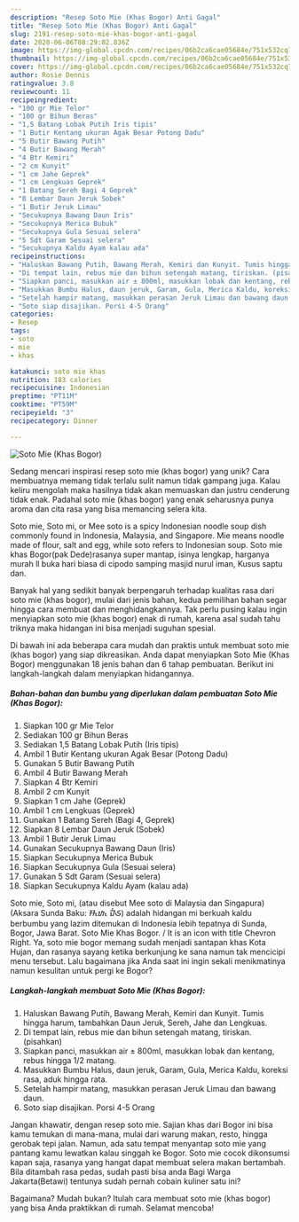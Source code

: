 ```yaml
---
description: "Resep Soto Mie (Khas Bogor) Anti Gagal"
title: "Resep Soto Mie (Khas Bogor) Anti Gagal"
slug: 2191-resep-soto-mie-khas-bogor-anti-gagal
date: 2020-06-06T08:29:02.836Z
image: https://img-global.cpcdn.com/recipes/06b2ca6cae05684e/751x532cq70/soto-mie-khas-bogor-foto-resep-utama.jpg
thumbnail: https://img-global.cpcdn.com/recipes/06b2ca6cae05684e/751x532cq70/soto-mie-khas-bogor-foto-resep-utama.jpg
cover: https://img-global.cpcdn.com/recipes/06b2ca6cae05684e/751x532cq70/soto-mie-khas-bogor-foto-resep-utama.jpg
author: Rosie Dennis
ratingvalue: 3.8
reviewcount: 11
recipeingredient:
- "100 gr Mie Telor"
- "100 gr Bihun Beras"
- "1,5 Batang Lobak Putih Iris tipis"
- "1 Butir Kentang ukuran Agak Besar Potong Dadu"
- "5 Butir Bawang Putih"
- "4 Butir Bawang Merah"
- "4 Btr Kemiri"
- "2 cm Kunyit"
- "1 cm Jahe Geprek"
- "1 cm Lengkuas Geprek"
- "1 Batang Sereh Bagi 4 Geprek"
- "8 Lembar Daun Jeruk Sobek"
- "1 Butir Jeruk Limau"
- "Secukupnya Bawang Daun Iris"
- "Secukupnya Merica Bubuk"
- "Secukupnya Gula Sesuai selera"
- "5 Sdt Garam Sesuai selera"
- "Secukupnya Kaldu Ayam kalau ada"
recipeinstructions:
- "Haluskan Bawang Putih, Bawang Merah, Kemiri dan Kunyit. Tumis hingga harum, tambahkan Daun Jeruk, Sereh, Jahe dan Lengkuas."
- "Di tempat lain, rebus mie dan bihun setengah matang, tiriskan. (pisahkan)"
- "Siapkan panci, masukkan air ± 800ml, masukkan lobak dan kentang, rebus hingga 1/2 matang."
- "Masukkan Bumbu Halus, daun jeruk, Garam, Gula, Merica Kaldu, koreksi rasa, aduk hingga rata."
- "Setelah hampir matang, masukkan perasan Jeruk Limau dan bawang daun."
- "Soto siap disajikan. Porsi 4-5 Orang"
categories:
- Resep
tags:
- soto
- mie
- khas

katakunci: soto mie khas 
nutrition: 183 calories
recipecuisine: Indonesian
preptime: "PT11M"
cooktime: "PT59M"
recipeyield: "3"
recipecategory: Dinner

---
```



![Soto Mie (Khas Bogor)](https://img-global.cpcdn.com/recipes/06b2ca6cae05684e/751x532cq70/soto-mie-khas-bogor-foto-resep-utama.jpg)

Sedang mencari inspirasi resep soto mie (khas bogor) yang unik? Cara membuatnya memang tidak terlalu sulit namun tidak gampang juga. Kalau keliru mengolah maka hasilnya tidak akan memuaskan dan justru cenderung tidak enak. Padahal soto mie (khas bogor) yang enak seharusnya punya aroma dan cita rasa yang bisa memancing selera kita.

Soto mie, Soto mi, or Mee soto is a spicy Indonesian noodle soup dish commonly found in Indonesia, Malaysia, and Singapore. Mie means noodle made of flour, salt and egg, while soto refers to Indonesian soup. Soto mie khas Bogor(pak Dede)rasanya super mantap, isinya lengkap, harganya murah ll buka hari biasa di cipodo samping masjid nurul iman, Kusus saptu dan.

Banyak hal yang sedikit banyak berpengaruh terhadap kualitas rasa dari soto mie (khas bogor), mulai dari jenis bahan, kedua pemilihan bahan segar hingga cara membuat dan menghidangkannya. Tak perlu pusing kalau ingin menyiapkan soto mie (khas bogor) enak di rumah, karena asal sudah tahu triknya maka hidangan ini bisa menjadi suguhan spesial.


Di bawah ini ada beberapa cara mudah dan praktis untuk membuat soto mie (khas bogor) yang siap dikreasikan. Anda dapat menyiapkan Soto Mie (Khas Bogor) menggunakan 18 jenis bahan dan 6 tahap pembuatan. Berikut ini langkah-langkah dalam menyiapkan hidangannya.

<!--inarticleads1-->

##### Bahan-bahan dan bumbu yang diperlukan dalam pembuatan Soto Mie (Khas Bogor):

1. Siapkan 100 gr Mie Telor
1. Sediakan 100 gr Bihun Beras
1. Sediakan 1,5 Batang Lobak Putih (Iris tipis)
1. Ambil 1 Butir Kentang ukuran Agak Besar (Potong Dadu)
1. Gunakan 5 Butir Bawang Putih
1. Ambil 4 Butir Bawang Merah
1. Siapkan 4 Btr Kemiri
1. Ambil 2 cm Kunyit
1. Siapkan 1 cm Jahe (Geprek)
1. Ambil 1 cm Lengkuas (Geprek)
1. Gunakan 1 Batang Sereh (Bagi 4, Geprek)
1. Siapkan 8 Lembar Daun Jeruk (Sobek)
1. Ambil 1 Butir Jeruk Limau
1. Gunakan Secukupnya Bawang Daun (Iris)
1. Siapkan Secukupnya Merica Bubuk
1. Siapkan Secukupnya Gula (Sesuai selera)
1. Gunakan 5 Sdt Garam (Sesuai selera)
1. Siapkan Secukupnya Kaldu Ayam (kalau ada)


Soto mie, Soto mi, (atau disebut Mee soto di Malaysia dan Singapura) (Aksara Sunda Baku: ᮞᮧᮒᮧ ᮙᮤᮈ) adalah hidangan mi berkuah kaldu berbumbu yang lazim ditemukan di Indonesia lebih tepatnya di Sunda, Bogor, Jawa Barat. Soto Mie Khas Bogor. / It is an icon with title Chevron Right. Ya, soto mie bogor memang sudah menjadi santapan khas Kota Hujan, dan rasanya sayang ketika berkunjung ke sana namun tak mencicipi menu tersebut. Lalu bagaimana jika Anda saat ini ingin sekali menikmatinya namun kesulitan untuk pergi ke Bogor? 

<!--inarticleads2-->

##### Langkah-langkah membuat Soto Mie (Khas Bogor):

1. Haluskan Bawang Putih, Bawang Merah, Kemiri dan Kunyit. Tumis hingga harum, tambahkan Daun Jeruk, Sereh, Jahe dan Lengkuas.
1. Di tempat lain, rebus mie dan bihun setengah matang, tiriskan. (pisahkan)
1. Siapkan panci, masukkan air ± 800ml, masukkan lobak dan kentang, rebus hingga 1/2 matang.
1. Masukkan Bumbu Halus, daun jeruk, Garam, Gula, Merica Kaldu, koreksi rasa, aduk hingga rata.
1. Setelah hampir matang, masukkan perasan Jeruk Limau dan bawang daun.
1. Soto siap disajikan. Porsi 4-5 Orang


Jangan khawatir, dengan resep soto mie. Sajian khas dari Bogor ini bisa kamu temukan di mana-mana, mulai dari warung makan, resto, hingga gerobak tepi jalan. Namun, ada satu tempat menyantap soto mie yang pantang kamu lewatkan kalau singgah ke Bogor. Soto mie cocok dikonsumsi kapan saja, rasanya yang hangat dapat membuat selera makan bertambah. Bila ditambah rasa pedas, sudah pasti bisa anda Bagi Warga Jakarta(Betawi) tentunya sudah pernah cobain kuliner satu ini? 

Bagaimana? Mudah bukan? Itulah cara membuat soto mie (khas bogor) yang bisa Anda praktikkan di rumah. Selamat mencoba!
